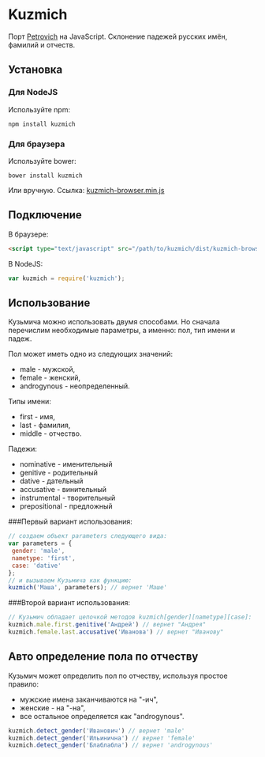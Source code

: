 # Kuzmich #

Порт [Petrovich](https://github.com/rocsci/petrovich) на JavaScript. Склонение падежей русских имён, фамилий и отчеств.

## Установка ##

### Для NodeJS ###
Используйте npm:
```
npm install kuzmich
```

### Для браузера ###
Используйте bower:
```
bower install kuzmich
```

Или вручную. Ссылка: [kuzmich-browser.min.js](https://raw.github.com/thaumant/kuzmich/master/dist/kuzmich-browser.min.js)

## Подключение ##

В браузере:

```html
<script type="text/javascript" src="/path/to/kuzmich/dist/kuzmich-browser.min.js"></script>
```

В NodeJS:

```JavaScript
var kuzmich = require('kuzmich');
```

## Использование ##

Кузьмича можно использовать двумя способами. Но сначала перечислим необходимые параметры, а именно: пол, тип имени и падеж.

Пол может иметь одно из следующих значений:
- male - мужской,
- female - женский,
- androgynous - неопределенный.
 
Типы имени:
- first - имя,
- last - фамилия,
- middle - отчество.

Падежи:
- nominative - именительный
- genitive - родительный
- dative - дательный
- accusative - винительный
- instrumental - творительный
- prepositional - предложный

###Первый вариант использования:
```JavaScript
// создаем объект parameters следующего вида:
var parameters = {
 gender: 'male',
 nametype: 'first',
 case: 'dative'
};
// и вызываем Кузьмича как функцию:
kuzmich('Маша', parameters); // вернет 'Маше'
```

###Второй вариант использования:
```JavaScript
// Кузьмич обладает цепочкой методов kuzmich[gender][nametype][case]:
kuzmich.male.first.genitive('Андрей') // вернет "Андрея"
kuzmich.female.last.accusative('Иванова') // вернет "Иванову"
```

## Авто определение пола по отчеству ##
Кузьмич может определить пол по отчеству, используя простое правило:
- мужские имена заканчиваются на "-ич",
- женские - на "-на",
- все остальное определяется как "androgynous".

```JavaScript
kuzmich.detect_gender('Иванович') // вернет 'male'
kuzmich.detect_gender('Ильинична') // вернет 'female'
kuzmich.detect_gender('Блаблабла') // вернет 'androgynous'
```
